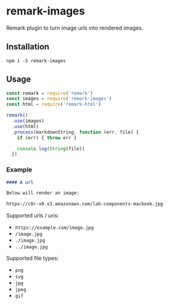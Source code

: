 # remark-images

Remark plugin to turn image urls into rendered images.

## Installation

```shell
npm i -S remark-images
```

## Usage

```javascript
const remark = require('remark')
const images = require('remark-images')
const html = require('remark-html')

remark()
  .use(images)
  .use(html)
  .process(markdownString, function (err, file) {
    if (err) { throw err }

    console.log(String(file))
  })
```

### Example

```md
#### A url

Below will render an image:

https://c8r-x0.s3.amazonaws.com/lab-components-macbook.jpg
```

Supported urls / uris:

*   `https://example.com/image.jpg`
*   `/image.jpg`
*   `./image.jpg`
*   `../image.jpg`

Supported file types:

*   `png`
*   `svg`
*   `jpg`
*   `jpeg`
*   `gif`
